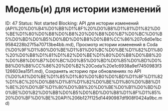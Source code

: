 # Модель(и) для истории изменений

ID: 47
Status: Not started
Blocking: API для истории изменений (API%20%D0%B4%D0%BB%D1%8F%20%D0%B8%D1%81%D1%82%D0%BE%D1%80%D0%B8%D0%B8%20%D0%B8%D0%B7%D0%BC%D0%B5%D0%BD%D0%B5%D0%BD%D0%B8%D0%B8%CC%86%207c6d0e1bc9584228b27f5a70713be4bb.md), Просмотр истории изменений в Coda (%D0%9F%D1%80%D0%BE%D1%81%D0%BC%D0%BE%D1%82%D1%80%20%D0%B8%D1%81%D1%82%D0%BE%D1%80%D0%B8%D0%B8%20%D0%B8%D0%B7%D0%BC%D0%B5%D0%BD%D0%B5%D0%BD%D0%B8%D0%B8%CC%86%20%D0%B2%20Coda%20e1c6938a9ef7450983f3126603ea15f1.md), Сохранять историю при обновлениях по API (%D0%A1%D0%BE%D1%85%D1%80%D0%B0%D0%BD%D1%8F%D1%82%D1%8C%20%D0%B8%D1%81%D1%82%D0%BE%D1%80%D0%B8%D1%8E%20%D0%BF%D1%80%D0%B8%20%D0%BE%D0%B1%D0%BD%D0%BE%D0%B2%D0%BB%D0%B5%D0%BD%D0%B8%D1%8F%D1%85%20%D0%BF%D0%BE%20API%206b127f125d14490987df908f0424a9bc.md)